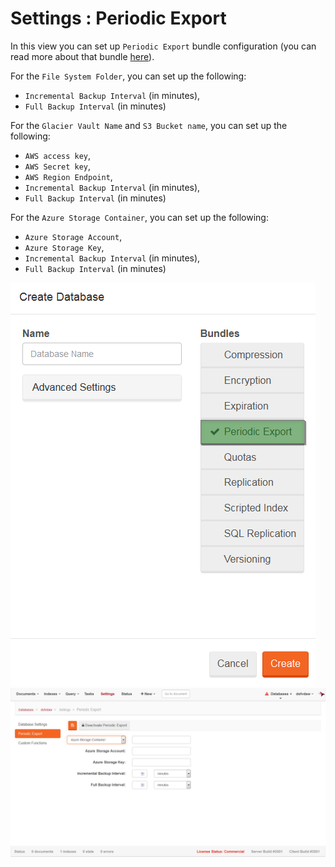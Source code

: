 # Settings : Periodic Export

In this view you can set up `Periodic Export` bundle configuration (you can read more about that bundle [here]()).

For the `File System Folder`, you can set up the following:

- `Incremental Backup Interval` (in minutes),
- `Full Backup Interval` (in minutes)

For the `Glacier Vault Name` and `S3 Bucket name`, you can set up the following:

- `AWS access key`,
- `AWS Secret key`,
- `AWS Region Endpoint`,
- `Incremental Backup Interval` (in minutes),
- `Full Backup Interval` (in minutes)

For the `Azure Storage Container`, you can set up the following:
- `Azure Storage Account`,
- `Azure Storage Key`,
- `Incremental Backup Interval` (in minutes),
- `Full Backup Interval` (in minutes)


![Figure 1. Settings. Periodic Export.](images/settings-periodic_export-1.png)
![Figure 2. Settings. Azure Storage Container.](images/settings-periodic_export-azure-2.png)